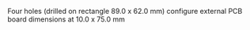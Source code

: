
Four holes (drilled on rectangle 89.0 x 62.0 mm) configure external PCB board dimensions at 10.0 x 75.0 mm
